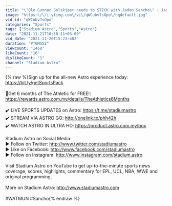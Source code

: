 ```yaml
---
title: "\"Ole Gunnar Solskjaer needs to STICK with Jadon Sancho\" - Jamie O'Hara  | Astro SuperSport"
image: "https:\/\/i.ytimg.com\/vi\/qWCubv7sOpo\/hqdefault.jpg"
vid_id: "qWCubv7sOpo"
categories: "Sports"
tags: ["Stadium Astro","Sports","Astro"]
date: "2021-11-21T10:58:11+03:00"
vid_date: "2021-11-20T15:23:48Z"
duration: "PT6M55S"
viewcount: "1468"
likeCount: "16"
dislikeCount: "1"
channel: "Stadium Astro"
---
```

{% raw %}Sign up for the all-new Astro experience today: <a rel="nofollow" target="blank" href="https://bit.ly/getSportsPack">https://bit.ly/getSportsPack</a><br /><br />📢Get 6 months of The Athletic for FREE!: <a rel="nofollow" target="blank" href="https://rewards.astro.com.my/details/TheAthletics6Months">https://rewards.astro.com.my/details/TheAthletics6Months</a><br /><br />✔️ LIVE SPORTS UPDATES on Astro: <a rel="nofollow" target="blank" href="https://t.me/stadiumastro">https://t.me/stadiumastro</a><br />✔️ STREAM VIA ASTRO GO: <a rel="nofollow" target="blank" href="http://onelink.to/phh42h">http://onelink.to/phh42h</a><br />✔️ WATCH ASTRO IN ULTRA HD: <a rel="nofollow" target="blank" href="https://product.astro.com.my/box">https://product.astro.com.my/box</a><br /><br /> Stadium Astro on Social Media:<br />► Follow on Twitter: <a rel="nofollow" target="blank" href="http://www.twitter.com/stadiumastro">http://www.twitter.com/stadiumastro</a><br />► Like on Facebook: <a rel="nofollow" target="blank" href="http://www.facebook.com/stadiumastro">http://www.facebook.com/stadiumastro</a><br />► Follow on Instagram: <a rel="nofollow" target="blank" href="http://www.instagram.com/stadium.astro">http://www.instagram.com/stadium.astro</a><br /> <br />Visit Stadium Astro on YouTube to get up-to-the-minute sports news coverage, scores, highlights, commentary for EPL, UCL, NBA, WWE and original programming.<br /> <br />More on Stadium Astro: <a rel="nofollow" target="blank" href="http://www.stadiumastro.com">http://www.stadiumastro.com</a><br /><br />#WATMUN #Sancho{% endraw %}
